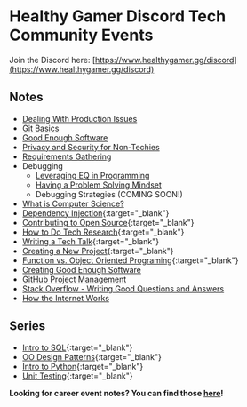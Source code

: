 # Healthy Gamer Discord Tech Community Events

Join the Discord here: [https://www.healthygamer.gg/discord](https://www.healthygamer.gg/discord)

## Notes

- [Dealing With Production Issues](./Dealing%20With%20Production%20Issues)
- [Git Basics](./Git%20Basics)
- [Good Enough Software](./Good%20Enough%20Software)
- [Privacy and Security for Non-Techies](./Privacy%20and%20Security)
- [Requirements Gathering](./Requirements%20Gathering)
- Debugging
  - [Leveraging EQ in Programming](./Debugging/Leveraging%20EQ%20in%20Programming)
  - [Having a Problem Solving Mindset](./Debugging/Problem%20Solving%20Mindset)
  - Debugging Strategies (COMING SOON!)
- [What is Computer Science?](./What%20is%20Computer%20Science)
- [Dependency Injection](https://docs.google.com/document/d/1i7gwmMZ9zllT6ROIykrVIWGmy5uHHCPt3l-aeP2eoo4/edit?usp=sharing){:target="_blank"}
- [Contributing to Open Source](https://docs.google.com/document/d/1pBrpcXN_8cZITywaWFL9C7Yq2L9pDfvlMy_OIjdkL0g/edit?usp=sharing){:target="_blank"}
- [How to Do Tech Research](https://docs.google.com/document/d/1aKF5Kw95Jh-AzcvIMAmUCLvfyl21-7XZwsstbBv9f1E/edit?usp=sharing){:target="_blank"}
- [Writing a Tech Talk](https://docs.google.com/document/d/15v9sFctBND7CGZknolRayhmU58OBjC-guNmEi689Ols/edit?usp=sharing){:target="_blank"}
- [Creating a New Project](https://docs.google.com/document/d/1jrHT3bL36p2UipcLZjJxIupY5VgSCvrPmBIHkWWLQI8/edit?usp=sharing){:target="_blank"}
- [Function vs. Object Oriented Programing](https://docs.google.com/document/d/1DGiqUdvWoTkeAL2cDCIVwrf4xk2mZvdia_MfAriJKQc/edit?usp=sharing){:target="_blank"}
- [Creating Good Enough Software](./Pragmatic%20Programmer/Good%20Enough%20Software)
- [GitHub Project Management](./GitHub-Project-Management)
- [Stack Overflow - Writing Good Questions and Answers](./Surviving%20Stack%20Overflow)
- [How the Internet Works](./How%20the%20Internet%20Works)

## Series

- [Intro to SQL](https://github.com/HealthyGamer/Intro-to_SQL){:target="_blank"}
- [OO Design Patterns](https://docs.google.com/document/d/1qbNmm9qF6r_tG_XrAqUsfGhNRFdU-aaVLWtEoOWSugU/edit?usp=sharing){:target="_blank"}
- [Intro to Python](https://github.com/HealthyGamer/IntroToPython){:target="_blank"}
- [Unit Testing](https://github.com/HealthyGamer/UnitTesting){:target="_blank"}

**Looking for career event notes? You can find those [here](https://healthygamer.github.io/CareerEvents/)!**
